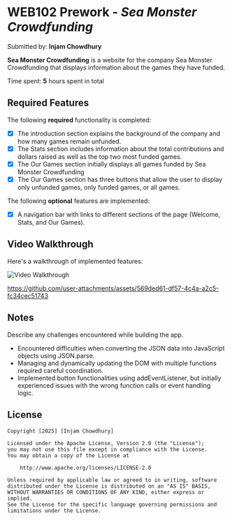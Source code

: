 # WEB102 Prework - *Sea Monster Crowdfunding*

Submitted by: **Injam Chowdhury**

**Sea Monster Crowdfunding** is a website for the company Sea Monster Crowdfunding that displays information about the games they have funded.

Time spent: **5** hours spent in total

## Required Features

The following **required** functionality is completed:

* [x] The introduction section explains the background of the company and how many games remain unfunded.
* [x] The Stats section includes information about the total contributions and dollars raised as well as the top two most funded games.
* [x] The Our Games section initially displays all games funded by Sea Monster Crowdfunding
* [x] The Our Games section has three buttons that allow the user to display only unfunded games, only funded games, or all games.

The following **optional** features are implemented:

* [x] A navigation bar with links to different sections of the page (Welcome, Stats, and Our Games).

## Video Walkthrough

Here's a walkthrough of implemented features:

<img src='' title='Video Walkthrough' width='' alt='Video Walkthrough' /> 

https://github.com/user-attachments/assets/569ded61-df57-4c4a-a2c5-fc34cec51743

## Notes

Describe any challenges encountered while building the app.

- Encountered difficulties when converting the JSON data into JavaScript objects using JSON.parse.
- Managing and dynamically updating the DOM with multiple functions required careful coordination.
- Implemented button functionalities using addEventListener, but initially experienced issues with the wrong function calls or event handling logic.

## License

    Copyright [2025] [Injam Chowdhury]

    Licensed under the Apache License, Version 2.0 (the "License");
    you may not use this file except in compliance with the License.
    You may obtain a copy of the License at

        http://www.apache.org/licenses/LICENSE-2.0

    Unless required by applicable law or agreed to in writing, software
    distributed under the License is distributed on an "AS IS" BASIS,
    WITHOUT WARRANTIES OR CONDITIONS OF ANY KIND, either express or implied.
    See the License for the specific language governing permissions and
    limitations under the License.

